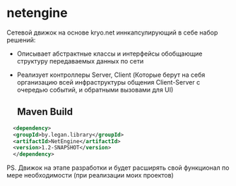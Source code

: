 # netengine


Сетевой движок на основе kryo.net иннкапсулирующий в себе набор решений:

- Описывает абстрактные классы и интерфейсы обобщающие структуру передаваемых данных по сети
- Реализует контроллеры Server, Client (Которые берут на себя организацию 
  всей инфраструктуры общения Client-Server с очередью событий, и обратными вызовами для UI)
  
  ## Maven Build
  
```xml
  <dependency>
  <groupId>by.legan.library</groupId>
  <artifactId>NetEngine</artifactId>
  <version>1.2-SNAPSHOT</version>
  </dependency>  
```

PS. Движок на этапе разработки и будет расширять свой функционал по мере необходимости (при реализации моих проектов)
